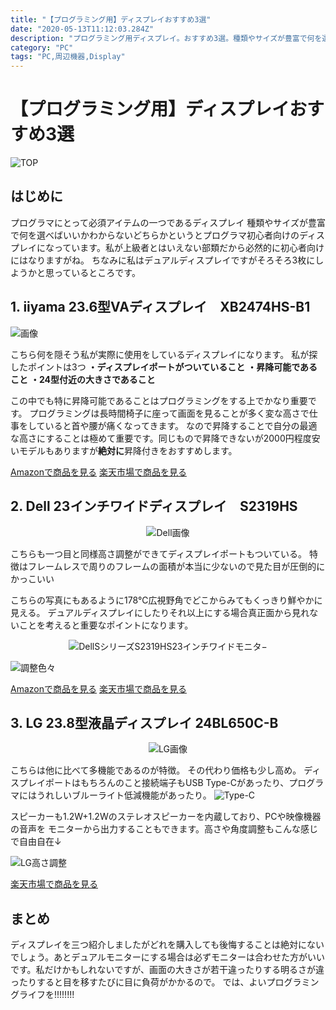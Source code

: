 ```yaml
---
title: "【プログラミング用】ディスプレイおすすめ3選"
date: "2020-05-13T11:12:03.284Z"
description: "プログラミング用ディスプレイ。おすすめ3選。種類やサイズが豊富で何を選べばいいかわからないどちらかというとプログラマ初心者向けのディスプレイになっています。私が上級者とはいえない部類だから必然的に初心者向けにはなりますがね。"
category: "PC"
tags: "PC,周辺機器,Display"
---
```


# 【プログラミング用】ディスプレイおすすめ3選

![TOP](https://paper-attachments.dropbox.com/s_85E456128F9BEC6BE84840499E4C09A448281B0014D5BAC7A2C0E805C8625A9C_1589269565216_monitor-1307227_1920.jpg)

## はじめに

プログラマにとって必須アイテムの一つであるディスプレイ
種類やサイズが豊富で何を選べばいいかわからないどちらかというとプログラマ初心者向けのディスプレイになっています。私が上級者とはいえない部類だから必然的に初心者向けにはなりますがね。
ちなみに私はデュアルディスプレイですがそろそろ3枚にしようかと思っているところです。


## 1. iiyama 23.6型VAディスプレイ　XB2474HS-B1

![画像](https://paper-attachments.dropbox.com/s_85E456128F9BEC6BE84840499E4C09A448281B0014D5BAC7A2C0E805C8625A9C_1589337792091_XB2474HS-2_left_320x213.png)

こちら何を隠そう私が実際に使用をしているディスプレイになります。
私が探したポイントは3つ
**・ディスプレイポートがついていること**
**・昇降可能であること**
**・24型付近の大きさであること**

この中でも特に昇降可能であることはプログラミングをする上でかなり重要です。
プログラミングは長時間椅子に座って画面を見ることが多く変な高さで仕事をしていると首や腰が痛くなってきます。
なので昇降することで自分の最適な高さにすることは極めて重要です。同じもので昇降できないが2000円程度安いモデルもありますが**絶対に**昇降付きをおすすめします。
<div class="afi-btns">
<a href="https://www.amazon.co.jp/gp/product/B07DLQ6X7J/ref=as_li_tl?ie=UTF8&camp=247&creative=1211&creativeASIN=B07DLQ6X7J&linkCode=as2&tag=mitsutaka07-22&linkId=cb5f557cd568d9963ef1576332d5ba73" class="amazon-btn" target="_blank">Amazonで商品を見る</a>
<a href="https://rpx.a8.net/svt/ejp?a8mat=3BBBEF+ANF74Q+2HOM+BWGDT&rakuten=y&a8ejpredirect=http%3A%2F%2Fhb.afl.rakuten.co.jp%2Fhgc%2Fg00t2ng4.2bo11105.g00t2ng4.2bo12536%2Fa20040284619_3BBBEF_ANF74Q_2HOM_BWGDT%3Fpc%3Dhttp%253A%252F%252Fitem.rakuten.co.jp%252Fhikaritv%252F2010056262%252F%26m%3Dhttp%253A%252F%252Fm.rakuten.co.jp%252Fhikaritv%252Fi%252F10056069%252F" rel="nofollow" class="rakuten-btn" target="_blank">楽天市場で商品を見る</a>
</div>

## 2. Dell 23インチワイドディスプレイ　S2319HS

<div style="text-align:center">

![Dell画像](https://paper-attachments.dropbox.com/s_85E456128F9BEC6BE84840499E4C09A448281B0014D5BAC7A2C0E805C8625A9C_1589342946668_monitor-s2319hs-campaign-hero-504x350-ng.jpg)

</div>

こちらも一つ目と同様高さ調整ができてディスプレイポートもついている。
特徴はフレームレスで周りのフレームの面積が本当に少ないので見た目が圧倒的にかっこいい

こちらの写真にもあるように178℃広視野角でどこからみてもくっきり鮮やかに見える。
デュアルディスプレイにしたりそれ以上にする場合真正面から見れないことを考えると重要なポイントになります。

<div style="text-align:center">

![DellSシリーズS2319HS23インチワイドモニタ−](https://tshop.r10s.jp/dell/cabinet/pi_mnt/mnt_s/06801400/imgrc0077560657.jpg?downsize=200:*)

</div>

![調整色々](https://paper-attachments.dropbox.com/s_85E456128F9BEC6BE84840499E4C09A448281B0014D5BAC7A2C0E805C8625A9C_1589342987964_monitor-s2319hs-responsive-pdp-02.webp)

<div class="afi-btns">
<a href="https://www.amazon.co.jp/gp/product/B07M9X8XTM/ref=as_li_tl?ie=UTF8&camp=247&creative=1211&creativeASIN=B07M9X8XTM&linkCode=as2&tag=mitsutaka07-22&linkId=c9f9d561fb003e7054bc2164ca02ca56" class="amazon-btn" target="_blank">Amazonで商品を見る</a>
<a href="https://hb.afl.rakuten.co.jp/ichiba/1bab743d.d1a22d6d.1bab743e.e6932915/?pc=https%3A%2F%2Fitem.rakuten.co.jp%2Fdell%2Fs2319hs%2F&link_type=hybrid_url&ut=eyJwYWdlIjoiaXRlbSIsInR5cGUiOiJoeWJyaWRfdXJsIiwic2l6ZSI6IjI0MHgyNDAiLCJuYW0iOjEsIm5hbXAiOiJyaWdodCIsImNvbSI6MSwiY29tcCI6ImRvd24iLCJwcmljZSI6MSwiYm9yIjoxLCJjb2wiOjEsImJidG4iOjEsInByb2QiOjB9" class="rakuten-btn" target="_blank">楽天市場で商品を見る</a>
</div>


## 3. LG 23.8型液晶ディスプレイ 24BL650C-B

<div style="text-align:center">

![LG画像](https://paper-attachments.dropbox.com/s_85E456128F9BEC6BE84840499E4C09A448281B0014D5BAC7A2C0E805C8625A9C_1589343168426_00000008024684_A01.jpg)

</div>


こちらは他に比べて多機能であるのが特徴。
その代わり価格も少し高め。
ディスプレイポートはもちろんのこと接続端子もUSB Type-Cがあったり、プログラマにはうれしいブルーライト低減機能があったり。
![Type-C](https://paper-attachments.dropbox.com/s_85E456128F9BEC6BE84840499E4C09A448281B0014D5BAC7A2C0E805C8625A9C_1589343307841_lg1.png)

スピーカーも1.2W+1.2Wのステレオスピーカーを内蔵しており、PCや映像機器の音声を
モニターから出力することもできます。高さや角度調整もこんな感じで自由自在↓

![LG高さ調整](https://paper-attachments.dropbox.com/s_85E456128F9BEC6BE84840499E4C09A448281B0014D5BAC7A2C0E805C8625A9C_1589343332941_lg2.png)

<div class="afi-btns">
<a href="https://rpx.a8.net/svt/ejp?a8mat=3BBBEF+ANF74Q+2HOM+BWGDT&rakuten=y&a8ejpredirect=http%3A%2F%2Fhb.afl.rakuten.co.jp%2Fhgc%2Fg00r9sv4.2bo11ef5.g00r9sv4.2bo123cf%2Fa20040284619_3BBBEF_ANF74Q_2HOM_BWGDT%3Fpc%3Dhttp%253A%252F%252Fitem.rakuten.co.jp%252Fedion%252F4989027017580%252F%26m%3Dhttp%253A%252F%252Fm.rakuten.co.jp%252Fedion%252Fi%252F10636516%252F" rel="nofollow"class="rakuten-btn" target="_blank">楽天市場で商品を見る</a>
</div>

## まとめ

ディスプレイを三つ紹介しましたがどれを購入しても後悔することは絶対にないでしょう。あとデュアルモニターにする場合は必ずモニターは合わせた方がいいです。私だけかもしれないですが、画面の大きさが若干違ったりする明るさが違ったりすると目を移すたびに目に負荷がかかるので。
では、よいプログラミングライフを!!!!!!!!


